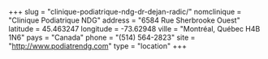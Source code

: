 +++
slug = "clinique-podiatrique-ndg-dr-dejan-radic/"
nomclinique = "Clinique Podiatrique NDG"
address = "6584 Rue Sherbrooke Ouest"
latitude = 45.463247
longitude = -73.62948
ville = "Montréal, Québec H4B 1N6"
pays = "Canada"
phone = "(514) 564-2823"
site = "http://www.podiatrendg.com"
type = "location"
+++
